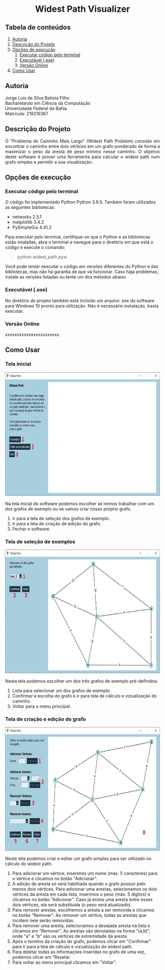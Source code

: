 <h1 align="center">Widest Path Visualizer</h1>

## Tabela de conteúdos
<!--ts-->
1. [Autoria](#autoria)
2. [Descrição do Projeto](#descrição-do-projeto)
3. [Opções de execução](#opções-de-execução)
   1. [Executar código pelo terminal](#executar-código-pelo-terminal)
   2. [Executável (.exe)](#executável-exe)
   3. [Versão Online](#versão-online)
4. [Como Usar](#como-usar)
<!--te-->

## Autoria

Jorge Luis da Silva Batista Filho <br>
Bacharelando em Ciência da Computação <br>
Universidade Federal da Bahia <br>
Matrícula: 219216367

## Descrição do Projeto
<p align="justify">O "Problema do Caminho Mais Largo" (Widest Path Problem) consiste em encontrar o caminho entre dois vértices em um grafo ponderado de forma a maximizar  o peso da aresta de peso mínimo nesse caminho. O objetivo deste software é prover uma ferramenta para calcular o widest path num grafo simples e permitir a sua visualização.</p>

## Opções de execução
### Executar código pelo terminal

O código foi implementado Python Python 3.9.5. Também foram utilizados as seguintes bibliotecas:<br>
* networkx 2.5.1
* matplotlib 3.4.2
* PySimpleGui 4.41.2

Para executar pelo terminal, certifique-se que o Python e as bibliotecas estão intaladas, abra o terminal e navegue para o diretório em que está o código e execute o comando:
> python widest_path.pyw

Você pode tentar executar o código em versões diferentes do Python e das bibliotecas, mas não há garantia de que vá funcionar. Caso haja problemas, instale as versões listadas ou tente um dos métodos abaixo.

### Executável (.exe)
No diretório do projeto também está incluído um arquivo .exe do software para Windows 10 pronto para utilização. Não é necessário instalação, basta executar.

### Versão Online
xxxxxxxxxxxxxxxxxxxxxxx

## Como Usar
### Tela inicial

<p align="center">
   <img src="images/1.jpg" width="688" height="401" />
</p>

Na tela inicial do software podemos escolher se iremos trabalhar com um dos grafos de exemplo ou se vamos criar nosso próprio grafo.

1. Ir para a tela de seleção dos grafos de exemplo.
2. Ir para a tela de criação de edição do grafo.
3. Fechar o software.

### Tela de seleção de exemplos

<p align="center">
   <img src="images/2.jpg" width="688" height="401" />
</p>

Nesta tela podemos escolher um dos três grafos de exemplo pré-definidos.
1. Lista para selecionar um dos grafos de exemplo.
2. Confirmar a escolha do grafo e ir para tela de cálculo e vizualização do caminho.
3. Voltar para o menu principal.

### Tela de criação e edição do grafo

<p align="center">
   <img src="images/4.jpg" width="688" height="401" />
</p>
Neste tela podemos criar e editar um grafo simples para ser utilizado no cálculo do widest path.

1. Para adicionar um vértice, inserimos um nome (máx. 5 caracteres) para o vértice e clicamos no botão "Adicionar".
2. A adição de aresta só será habilitada quando o grafo possuir pelo menos dois vértices. Para adicionar uma arestas, selecionamos os dois vértices da aresta em cada lista, inserimos o peso (máx. 5 dígitos) e clicamos no botão "Adicionar". Caso já exista uma aresta entre esses dois vértices, ela será substituída (o peso será atualizado).
3. Para remover arestas, escolhemos a aresta a ser removida e clicamos no botão "Remover". Ao remover um vértice, todas as arestas que incidem nele serão removidas.
4. Para remover uma aresta, selecionamos a desejada aresta na lista e clicamos em "Remover". As arestas são denotadas na forma "(a,b)", onde "a" e "b" são os vértices de extremidade da aresta.
5. Após o termino da criação do grafo, podemos clicar em "Confirmar" para ir para a tela de cálculo e vizualização do widest path.
6. Para deletar todas as informações inseridas no grafo de uma vez, podemos clicar em "Resetar.
7. Para voltar ao menu principal clicamos em "Voltar".
